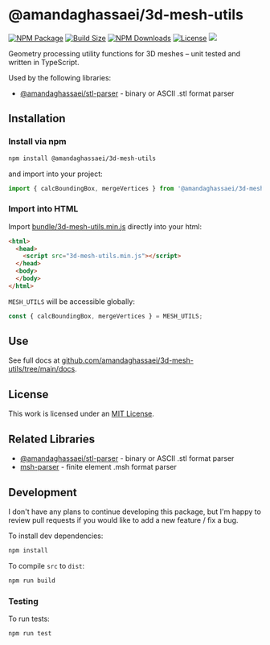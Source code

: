 # @amandaghassaei/3d-mesh-utils
[![NPM Package](https://img.shields.io/npm/v/@amandaghassaei/3d-mesh-utils)](https://www.npmjs.com/package/@amandaghassaei/3d-mesh-utils)
[![Build Size](https://img.shields.io/bundlephobia/min/@amandaghassaei/3d-mesh-utils)](https://bundlephobia.com/result?p=@amandaghassaei/3d-mesh-utils)
[![NPM Downloads](https://img.shields.io/npm/dw/@amandaghassaei/3d-mesh-utils)](https://www.npmtrends.com/@amandaghassaei/3d-mesh-utils)
[![License](https://img.shields.io/npm/l/@amandaghassaei/3d-mesh-utils)](https://github.com/amandaghassaei/3d-mesh-utils/blob/main/LICENSE.txt)
![](https://img.shields.io/badge/Coverage-89%25-83A603.svg?prefix=$coverage$)

Geometry processing utility functions for 3D meshes – unit tested and written in TypeScript.

Used by the following libraries:
- [@amandaghassaei/stl-parser](https://www.npmjs.com/package/@amandaghassaei/stl-parser) - binary or ASCII .stl format parser
<!-- - [@amandaghassaei/obj-parser](https://www.npmjs.com/package/@amandaghassaei/obj-parser) - binary or ASCII .obj format parser -->
<!-- - [msh-parser](https://www.npmjs.com/package/msh-parser) - finite element .msh format parser -->


## Installation

### Install via npm

```sh
npm install @amandaghassaei/3d-mesh-utils
```

and import into your project:

```js
import { calcBoundingBox, mergeVertices } from '@amandaghassaei/3d-mesh-utils';
```

### Import into HTML

Import [bundle/3d-mesh-utils.min.js](https://github.com/amandaghassaei/3d-mesh-utils/blob/main/bundle/3d-mesh-utils.min.js) directly into your html:

```html
<html>
  <head>
    <script src="3d-mesh-utils.min.js"></script>
  </head>
  <body>
  </body>
</html>
```

`MESH_UTILS` will be accessible globally:

```js
const { calcBoundingBox, mergeVertices } = MESH_UTILS;
```


## Use

See full docs at [github.com/amandaghassaei/3d-mesh-utils/tree/main/docs](https://github.com/amandaghassaei/3d-mesh-utils/tree/main/docs).


## License

This work is licensed under an [MIT License](https://github.com/amandaghassaei/3d-mesh-utils/blob/main/LICENSE.txt).


## Related Libraries

- [@amandaghassaei/stl-parser](https://github.com/amandaghassaei/stl-parser) - binary or ASCII .stl format parser
- [msh-parser](https://github.com/amandaghassaei/msh-parser) - finite element .msh format parser


## Development

I don't have any plans to continue developing this package, but I'm happy to review pull requests if you would like to add a new feature / fix a bug.

To install dev dependencies:

```sh
npm install
```

To compile `src` to `dist`:

```sh
npm run build
```

### Testing

To run tests:

```sh
npm run test
```
